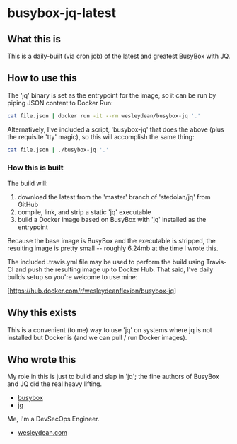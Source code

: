# busybox-jq-latest

## What this is

This is a daily-built (via cron job) of the latest and greatest BusyBox with JQ.

## How to use this

The 'jq' binary is set as the entrypoint for the image, so it can be run by piping
JSON content to Docker Run:

```sh
cat file.json | docker run -it --rm wesleydean/busybox-jq '.'
```

Alternatively, I've included a script, 'busybox-jq' that does the above (plus
the requisite 'tty' magic), so this will accomplish the same thing:

```sh
cat file.json | ./busybox-jq '.'
```

### How this is built

The build will:

1. download the latest from the 'master' branch of 'stedolan/jq' from GitHub
2. compile, link, and strip a static 'jq' executable
3. build a Docker image based on BusyBox with 'jq' installed as the entrypoint

Because the base image is BusyBox and the executable is stripped, the
resulting image is pretty small -- roughly 6.24mb at the time I wrote this.

The included .travis.yml file may be used to perform the build using Travis-CI
and push the resulting image up to Docker Hub.  That said, I've daily builds
setup so you're welcome to use mine:

[https://hub.docker.com/r/wesleydeanflexion/busybox-jq]

## Why this exists

This is a convenient (to me) way to use 'jq' on systems where jq is not installed
but Docker is (and we can pull / run Docker images).

## Who wrote this

My role in this is just to build and slap in 'jq'; the fine authors of BusyBox
and JQ did the real heavy lifting.

* [busybox](https://github.com/mirror/busybox)
* [jq](https://github.com/stedolan/jq)

Me, I'm a DevSecOps Engineer.

* [wesleydean.com](https://wesleydean.com/)
